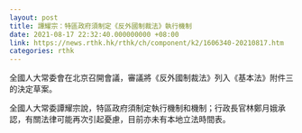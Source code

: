 ```yaml
---
layout: post
title: 譚耀宗：特區政府須制定《反外國制裁法》執行機制
date: 2021-08-17 22:32:40.000000000 +08:00
link: https://news.rthk.hk/rthk/ch/component/k2/1606340-20210817.htm
categories: rthk
---
```


全國人大常委會在北京召開會議，審議將《反外國制裁法》列入《基本法》附件三的決定草案。

全國人大常委譚耀宗說，特區政府須制定執行機制和機制；行政長官林鄭月娥承認，有關法律可能再次引起憂慮，目前亦未有本地立法時間表。
